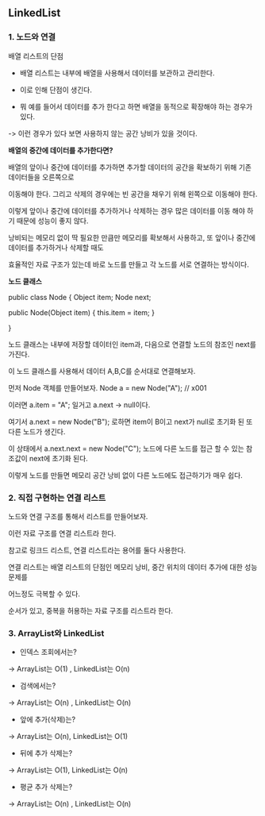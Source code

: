 ## LinkedList

### 1. 노드와 연결

배열 리스트의 단점

- 배열 리스트는 내부에 배열을 사용해서 데이터를 보관하고 관리한다.

- 이로 인해 단점이 생긴다.

- 뭐 예를 들어서 데이터를 추가 한다고 하면 배열을 동적으로 확장해야 하는 경우가 있다.

-> 이런 경우가 있다 보면 사용하지 않는 공간 낭비가 있을 것이다. 

**배열의 중간에 데이터를 추가한다면?**

배열의 앞이나 중간에 데이터를 추가하면 추가할 데이터의 공간을 확보하기 위해 기존 데이터들을 오른쪽으로 

이동해야 한다. 그리고 삭제의 경우에는 빈 공간을 채우기 위해 왼쪽으로 이동해야 한다.

이렇게 앞이나 중간에 데이터를 추가하거나 삭제하는 경우 많은 데이터를 이동 해야 하기 때문에 성능이 좋지 않다. 

낭비되는 메모리 없이 딱 필요한 만큼만 메모리를 확보해서 사용하고, 또 앞이나 중간에 데이터를 추가하거나 삭제할 때도

효율적인 자료 구조가 있는데 바로 노드를 만들고 각 노드를 서로 연결하는 방식이다. 

**노드 클래스**

public class Node {
  Object item;
  Node next;

  public Node(Object item) {
    this.item = item;
  }
  
}

노드 클래스는 내부에 저장할 데이터인 item과, 다음으로 연결할 노드의 참조인 next를 가진다.

이 노드 클래스를 사용해서 데이터 A,B,C를 순서대로 연결해보자.

먼저 Node 객체를 만들어보자. Node a = new Node("A"); // x001

이러면 a.item = "A"; 일거고 a.next -> null이다.

여기서 a.next = new Node("B"); 로하면 item이 B이고 next가 null로 초기화 된 또 다른 노드가 생긴다.

이 상태에서 a.next.next = new Node("C"); 노드에 다른 노드를 접근 할 수 있는 참조값이 next에 초기화 된다. 

이렇게 노드를 만들면 메모리 공간 낭비 없이 다른 노드에도 접근하기가 매우 쉽다. 

### 2. 직접 구현하는 연결 리스트

노드와 연결 구조를 통해서 리스트를 만들어보자.

이런 자료 구조를 연결 리스트라 한다.

참고로 링크드 리스트, 연결 리스트라는 용어를 둘다 사용한다.

연결 리스트는 배열 리스트의 단점인 메모리 낭비, 중간 위치의 데이터 추가에 대한 성능 문제를

어느정도 극복할 수 있다. 

순서가 있고, 중복을 허용하는 자료 구조를 리스트라 한다.

### 3. ArrayList와 LinkedList

- 인덱스 조회에서는? 

-> ArrayList는 O(1) , LinkedList는 O(n)

- 검색에서는?

-> ArrayList는 O(n) , LinkedList는 O(n)

- 앞에 추가(삭제)는?

-> ArrayList는 O(n), LinkedList는 O(1)

- 뒤에 추가 삭제는?

-> ArrayList는 O(1), LinkedList는 O(n)

- 평균 추가 삭제는?

-> ArrayList는 O(n) , LinkedList는 O(n)













